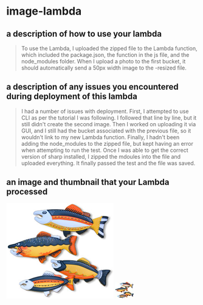# image-lambda

## a description of how to use your lambda

> To use the Lambda, I uploaded the zipped file to the Lambda function, which included the package.json, the function in the js file, and the node_modules folder. When I upload a photo to the first bucket, it should automatically send a 50px width image to the -resized file.

## a description of any issues you encountered during deployment of this lambda

> I had a number of issues with deployment. First, I attempted to use CLI as per the tutorial I was following. I followed that line by line, but it still didn't create the second image. Then I worked on uploading it via GUI, and I still had the bucket associated with the previous file, so it wouldn't link to my new Lambda function. Finally, I hadn't been adding the node_modules to the zipped file, but kept having an error when attempting to run the test. Once I was able to get the correct version of sharp installed, I zipped the mdoules into the file and uploaded everything. It finally passed the test and the file was saved.

## an image and thumbnail that your Lambda processed

![imageLink](./assets/fish.jpg)
![thumbnailLink](./assets/resized-fish.jpg)
